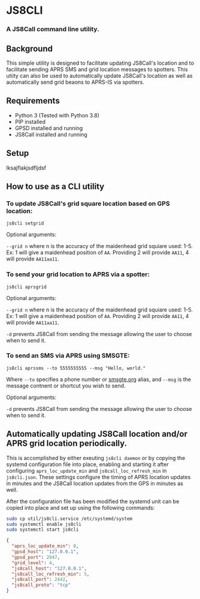 # JS8CLI
### A JS8Call command line utility.

## Background
This simple utility is designed to facilitate updating JS8Call's location and to facilitate sending APRS SMS and grid location messages to spotters. This utiity can also be used to automatically update JS8Call's location as well as automatically send grid beaons to APRS-IS via spotters.

## Requirements
- Python 3 (Tested with Python 3.8)
- PIP installed
- GPSD installed and running
- JS8Call installed and running

## Setup
lksajflakjsdfljdsf

## How to use as a CLI utility
### To update JS8Call's grid square location based on GPS location:

`js8cli setgrid`

Optional arguments:

`--grid n` where n is the accuracy of the maidenhead grid squiare used: 1-5. Ex: 1 will give a maidenhead position of `AA`. Providing 2 will provide `AA11`, 4 will provide `AA11aa11`.

### To send your grid location to APRS via a spotter:

`js8cli aprsgrid`

Optional arguments:

`--grid n` where n is the accuracy of the maidenhead grid squiare used: 1-5. Ex: 1 will give a maidenhead position of `AA`. Providing 2 will provide `AA11`, 4 will provide `AA11aa11`.

`-d` prevents JS8Call from sending the message allowing the user to choose when to send it.

### To send an SMS via APRS using SMSGTE:

`js8cli aprssms --to 5555555555 --msg "Hello, world."`

Where `--to` specifies a phone number or [smsgte.org](https://smsgte.org) alias, and `--msg` is the message contnent or shortcut you wish to send.

Optional arguments:

`-d` prevents JS8Call from sending the message allowing the user to choose when to send it.

## Automatically updating JS8Call location and/or APRS grid location periodically.
This is accomplished by either exeuting `js8cli daemon` or by copying the systemd configuration file into place, enabling and starting it after configuring `aprs_loc_update_min` and `js8call_loc_refresh_min` in `js8cli.json`. These settings configure the timing of APRS location updates in minutes and the JS8Call location updates from the GPS in minutes as well.

After the configuration file has been modified the systemd unit can be copied into place and set up using the following commands:

```bash
sudo cp util/js8cli.service /etc/systemd/system
sudo systemctl enable js8cli
sudo systemctl start js8cli
```

```json
{
  "aprs_loc_update_min": 0,
  "gpsd_host": "127.0.0.1",
  "gpsd_port": 2947,
  "grid_level": 4,
  "js8call_host": "127.0.0.1",
  "js8call_loc_refresh_min": 5,
  "js8call_port": 2442,
  "js8call_proto": "tcp"
}
```